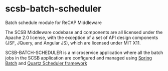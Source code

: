 # scsb-batch-scheduler
Batch schedule module for  ReCAP Middleware

The SCSB Middleware codebase and components are all licensed under the Apache 2.0 license, with the exception of a set of API design components (JSF, JQuery, and Angular JS), which are licensed under MIT X11.

SCSB-BATCH-SCHEDULER is a microservice application where all the batch jobs in the SCSB application are configured and managed using [Spring
Batch](https://spring.io/projects/spring-batch) and [Quartz Scheduler
framework](http://www.quartz-scheduler.org/) 
